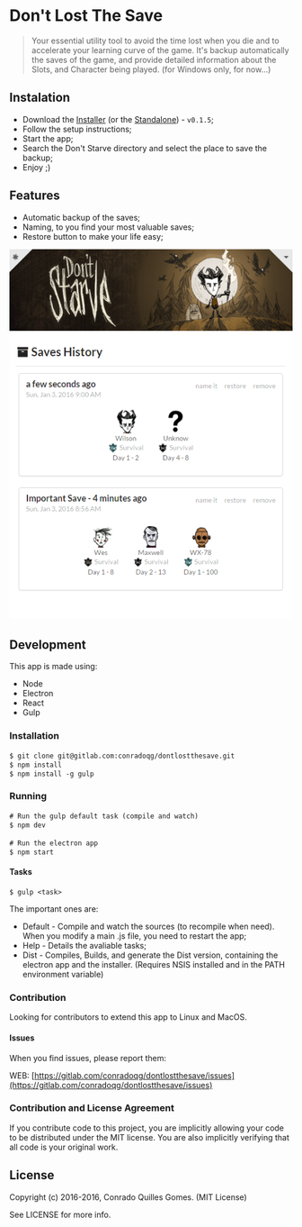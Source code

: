 # Don't Lost The Save
> Your essential utility tool to avoid the time lost when you die and to accelerate your learning curve of the game. It's backup automatically the saves of the game, and provide detailed information about the Slots, and Character being played. (for Windows only, for now...)

## Instalation

* Download the [Installer](https://s3-sa-east-1.amazonaws.com/releases.conradoqg.eti.br/dontlostthesave/dontlostthesaveSetup0.1.5.exe) (or the [Standalone](https://s3-sa-east-1.amazonaws.com/releases.conradoqg.eti.br/dontlostthesave/dontlostthesaveStandalone0.1.5.zip)) - `v0.1.5`;
* Follow the setup instructions;
* Start the app;
* Search the Don't Starve directory and select the place to save the backup;
* Enjoy ;)

## Features

* Automatic backup of the saves;
* Naming, to you find your most valuable saves;
* Restore button to make your life easy;

![Screenshot](resources/screenshots/sampleData.png)

## Development

This app is made using:
* Node
* Electron
* React
* Gulp

### Installation

    $ git clone git@gitlab.com:conradoqg/dontlostthesave.git
    $ npm install
    $ npm install -g gulp

### Running

    # Run the gulp default task (compile and watch)
    $ npm dev

    # Run the electron app
    $ npm start

#### Tasks

    $ gulp <task>

The important ones are:
* Default - Compile and watch the sources (to recompile when need). When you modify a main .js file, you need to restart the app;
* Help - Details the avaliable tasks;
* Dist - Compiles, Builds, and generate the Dist version, containing the electron app and the installer. (Requires NSIS installed and in the PATH environment variable)

### Contribution

Looking for contributors to extend this app to Linux and MacOS.

#### Issues

When you find issues, please report them:

WEB: [https://gitlab.com/conradoqg/dontlostthesave/issues](https://gitlab.com/conradoqg/dontlostthesave/issues)


### Contribution and License Agreement

If you contribute code to this project, you are implicitly allowing your code
to be distributed under the MIT license. You are also implicitly verifying that
all code is your original work.

## License

Copyright (c) 2016-2016, Conrado Quilles Gomes. (MIT License)

See LICENSE for more info.